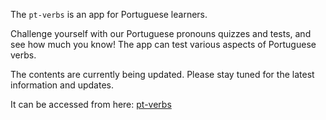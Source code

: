 The `pt-verbs` is an app for Portuguese learners. 

Challenge yourself with our Portuguese pronouns quizzes and tests, and see how much you know! The app can test various aspects of Portuguese verbs.

The contents are currently being updated. Please stay tuned for the latest information and updates.

It can be accessed from here:
[pt-verbs](https://pt-verbs.streamlit.app/)
